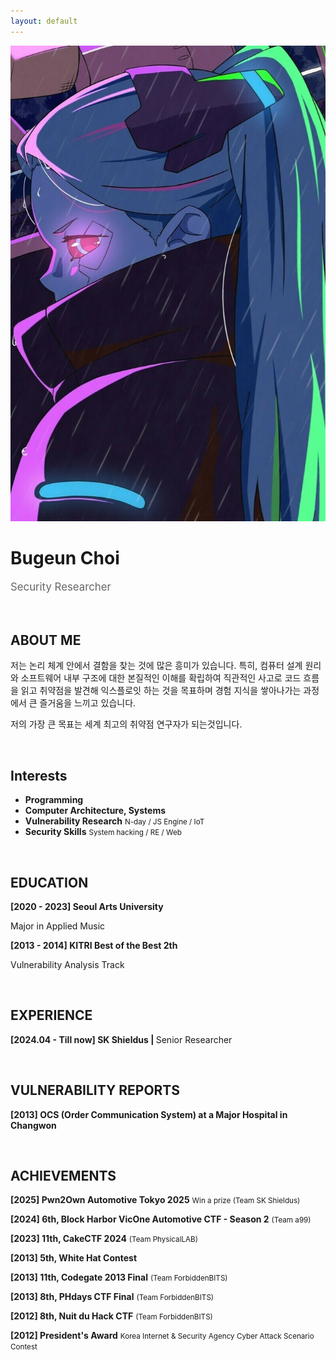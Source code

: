 ```yaml
---
layout: default
---
```


<img class="profile-picture" src="Rebekah.jpg">
<h1><b>Bugeun Choi</b></h1>
<p style="font-size: 1.2em; color: #666;" data-ke-size="size16">
Security Researcher
</p>
&nbsp;

## ABOUT ME

<p>저는 논리 체계 안에서 결함을 찾는 것에 많은 흥미가 있습니다. 특히, 컴퓨터 설계 원리와 소프트웨어 내부 구조에 대한 본질적인 이해를 확립하여 직관적인 사고로 코드 흐름을 읽고 취약점을 발견해 익스플로잇 하는 것을 목표하며 경험 지식을 쌓아나가는 과정에서 큰 즐거움을 느끼고 있습니다. </p>

<p>저의 가장 큰 목표는 세계 최고의 취약점 연구자가 되는것입니다.</p>

&nbsp;

## Interests
    
* <b>Programming</b>
* <b>Computer Architecture, Systems</b>
* <b>Vulnerability Research</b> <small>N-day / JS Engine / IoT</small>
* <b>Security Skills</b> <small>System hacking / RE / Web </small>

&nbsp;

<!--
## Interests
>
* <b>Vulnerability Research & Exploit Dev</b> <small>1-day / 0-day</small>
* <b>CTF/Wargame</b> <small>System Hacking / Binary Analysis / Web</small>
* <b>Analysis tool Development</b>
* <b>Computer Science</b>

&nbsp; 
-->

## EDUCATION
  
<p data-ke-size="size16">
<b>[2020 - 2023] Seoul Arts University</b>
</p>
<p data-ke-size="size14">Major in Applied Music</p>     
<p data-ke-size="size16">
<b>[2013 - 2014] KITRI Best of the Best 2th</b>
</p>
<p data-ke-size="size14">Vulnerability Analysis Track</p>
&nbsp;

## EXPERIENCE
<p data-ke-size="size16"><b>[2024.04 - Till now] SK Shieldus | </b> Senior Researcher</p>
&nbsp;

## VULNERABILITY REPORTS
<p data-ke-size="size16"><b>[2013] OCS (Order Communication System) at a Major Hospital in Changwon</b></p>

&nbsp;


## ACHIEVEMENTS

<p data-ke-size="size16">
<b>[2025] Pwn2Own Automotive Tokyo 2025</b> <small> Win a prize (Team SK Shieldus) </small>
</p>
<p data-ke-size="size16">
<b>[2024] 6th, Block Harbor VicOne Automotive CTF - Season 2</b> <small> (Team a99) </small>
</p>
<p data-ke-size="size16">
<b>[2023] 11th, CakeCTF 2024</b> <small> (Team PhysicalLAB) </small>
</p>
<p data-ke-size="size16">
<b>[2013] 5th, White Hat Contest</b>
</p>
<p data-ke-size="size16">
<b>[2013] 11th, Codegate 2013 Final</b> <small>(Team ForbiddenBITS)</small>
</p>
<p data-ke-size="size16">
<b>[2013] 8th, PHdays CTF Final</b> <small>(Team ForbiddenBITS)</small>
</p>
<p data-ke-size="size16">
<b>[2012] 8th, Nuit du Hack CTF</b> <small>(Team ForbiddenBITS)</small>
</p>
<p data-ke-size="size16">
<b>[2012] President's Award</b> <small>Korea Internet &amp; Security Agency Cyber Attack Scenario Contest</small>
</p>
&nbsp;
